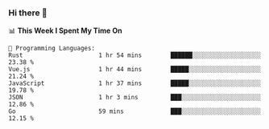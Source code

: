 ### Hi there 👋

<!--
**CrazyCollin/crazycollin** is a ✨ _special_ ✨ repository because its `README.md` (this file) appears on your GitHub profile.

Here are some ideas to get you started:

- 🔭 I’m currently working on ...
- 🌱 I’m currently learning ...
- 👯 I’m looking to collaborate on ...
- 🤔 I’m looking for help with ...
- 💬 Ask me about ...
- 📫 How to reach me: ...
- 😄 Pronouns: ...
- ⚡ Fun fact: ...
-->

<!--START_SECTION:waka-->
📊 **This Week I Spent My Time On** 

```text
💬 Programming Languages: 
Rust                     1 hr 54 mins        ██████░░░░░░░░░░░░░░░░░░░   23.38 % 
Vue.js                   1 hr 44 mins        █████░░░░░░░░░░░░░░░░░░░░   21.24 % 
JavaScript               1 hr 37 mins        █████░░░░░░░░░░░░░░░░░░░░   19.78 % 
JSON                     1 hr 3 mins         ███░░░░░░░░░░░░░░░░░░░░░░   12.86 % 
Go                       59 mins             ███░░░░░░░░░░░░░░░░░░░░░░   12.15 % 
```


<!--END_SECTION:waka-->
